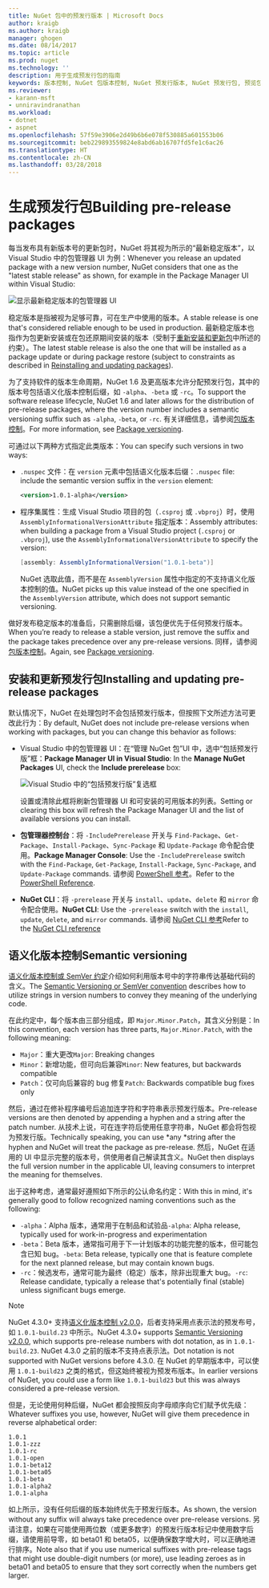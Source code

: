 ```yaml
---
title: NuGet 包中的预发行版本 | Microsoft Docs
author: kraigb
ms.author: kraigb
manager: ghogen
ms.date: 08/14/2017
ms.topic: article
ms.prod: nuget
ms.technology: ''
description: 用于生成预发行包的指南
keywords: 版本控制, NuGet 包版本控制, NuGet 预发行版本, NuGet 预发行包, 预览包版本, RC 包版本, Beta 包版本, NuGet 语义化版本控制
ms.reviewer:
- karann-msft
- unniravindranathan
ms.workload:
- dotnet
- aspnet
ms.openlocfilehash: 57f59e3906e2d49b6b6e078f530885a601553b06
ms.sourcegitcommit: beb229893559824e8abd6ab16707fd5fe1c6ac26
ms.translationtype: HT
ms.contentlocale: zh-CN
ms.lasthandoff: 03/28/2018
---
```

# <a name="building-pre-release-packages"></a><span data-ttu-id="613ba-104">生成预发行包</span><span class="sxs-lookup"><span data-stu-id="613ba-104">Building pre-release packages</span></span>

<span data-ttu-id="613ba-105">每当发布具有新版本号的更新包时，NuGet 将其视为所示的“最新稳定版本”，以 Visual Studio 中的包管理器 UI 为例：</span><span class="sxs-lookup"><span data-stu-id="613ba-105">Whenever you release an updated package with a new version number, NuGet considers that one as the "latest stable release" as shown, for example in the Package Manager UI within Visual Studio:</span></span>

![显示最新稳定版本的包管理器 UI](media/Prerelease_01-LatestStable.png)

<span data-ttu-id="613ba-107">稳定版本是指被视为足够可靠，可在生产中使用的版本。</span><span class="sxs-lookup"><span data-stu-id="613ba-107">A stable release is one that's considered reliable enough to be used in production.</span></span> <span data-ttu-id="613ba-108">最新稳定版本也指作为包更新安装或在包还原期间安装的版本（受制于[重新安装和更新包](../consume-packages/reinstalling-and-updating-packages.md)中所述的约束）。</span><span class="sxs-lookup"><span data-stu-id="613ba-108">The latest stable release is also the one that will be installed as a package update or during package restore (subject to constraints as described in [Reinstalling and updating packages](../consume-packages/reinstalling-and-updating-packages.md)).</span></span>

<span data-ttu-id="613ba-109">为了支持软件的版本生命周期，NuGet 1.6 及更高版本允许分配预发行包，其中的版本号包括语义化版本控制后缀，如 `-alpha`、`-beta` 或 `-rc`。</span><span class="sxs-lookup"><span data-stu-id="613ba-109">To support the software release lifecycle, NuGet 1.6 and later allows for the distribution of pre-release packages, where the version number includes a semantic versioning suffix such as `-alpha`, `-beta`, or `-rc`.</span></span> <span data-ttu-id="613ba-110">有关详细信息，请参阅[包版本控制](../reference/package-versioning.md#pre-release-versions)。</span><span class="sxs-lookup"><span data-stu-id="613ba-110">For more information, see [Package versioning](../reference/package-versioning.md#pre-release-versions).</span></span>

<span data-ttu-id="613ba-111">可通过以下两种方式指定此类版本：</span><span class="sxs-lookup"><span data-stu-id="613ba-111">You can specify such versions in two ways:</span></span>

- <span data-ttu-id="613ba-112">`.nuspec` 文件：在 `version` 元素中包括语义化版本后缀：</span><span class="sxs-lookup"><span data-stu-id="613ba-112">`.nuspec` file: include the semantic version suffix in the `version` element:</span></span>

    ```xml
    <version>1.0.1-alpha</version>
    ```

- <span data-ttu-id="613ba-113">程序集属性：生成 Visual Studio 项目的包（`.csproj` 或 `.vbproj`）时，使用 `AssemblyInformationalVersionAttribute` 指定版本：</span><span class="sxs-lookup"><span data-stu-id="613ba-113">Assembly attributes: when building a package from a Visual Studio project (`.csproj` or `.vbproj`), use the `AssemblyInformationalVersionAttribute` to specify the version:</span></span>

    ```cs
    [assembly: AssemblyInformationalVersion("1.0.1-beta")]
    ```

    <span data-ttu-id="613ba-114">NuGet 选取此值，而不是在 `AssemblyVersion` 属性中指定的不支持语义化版本控制的值。</span><span class="sxs-lookup"><span data-stu-id="613ba-114">NuGet picks up this value instead of the one specified in the `AssemblyVersion` attribute, which does not support semantic versioning.</span></span>

<span data-ttu-id="613ba-115">做好发布稳定版本的准备后，只需删除后缀，该包便优先于任何预发行版本。</span><span class="sxs-lookup"><span data-stu-id="613ba-115">When you’re ready to release a stable version, just remove the suffix and the package takes precedence over any pre-release versions.</span></span> <span data-ttu-id="613ba-116">同样，请参阅[包版本控制](../reference/package-versioning.md#pre-release-versions)。</span><span class="sxs-lookup"><span data-stu-id="613ba-116">Again, see [Package versioning](../reference/package-versioning.md#pre-release-versions).</span></span>

## <a name="installing-and-updating-pre-release-packages"></a><span data-ttu-id="613ba-117">安装和更新预发行包</span><span class="sxs-lookup"><span data-stu-id="613ba-117">Installing and updating pre-release packages</span></span>

<span data-ttu-id="613ba-118">默认情况下，NuGet 在处理包时不会包括预发行版本，但按照下文所述方法可更改此行为：</span><span class="sxs-lookup"><span data-stu-id="613ba-118">By default, NuGet does not include pre-release versions when working with packages, but you can change this behavior as follows:</span></span>

- <span data-ttu-id="613ba-119">Visual Studio 中的包管理器 UI：在“管理 NuGet 包”UI 中，选中“包括预发行版”框：</span><span class="sxs-lookup"><span data-stu-id="613ba-119">**Package Manager UI in Visual Studio**: In the **Manage NuGet Packages** UI, check the **Include prerelease** box:</span></span>

    ![Visual Studio 中的“包括预发行版”复选框](media/Prerelease_02-CheckPrerelease.png)

    <span data-ttu-id="613ba-121">设置或清除此框将刷新包管理器 UI 和可安装的可用版本的列表。</span><span class="sxs-lookup"><span data-stu-id="613ba-121">Setting or clearing this box will refresh the Package Manager UI and the list of available versions you can install.</span></span>

- <span data-ttu-id="613ba-122">**包管理器控制台**：将 `-IncludePrerelease` 开关与 `Find-Package`、`Get-Package`、`Install-Package`、`Sync-Package` 和 `Update-Package` 命令配合使用。</span><span class="sxs-lookup"><span data-stu-id="613ba-122">**Package Manager Console**: Use the `-IncludePrerelease` switch with the `Find-Package`, `Get-Package`, `Install-Package`, `Sync-Package`, and `Update-Package` commands.</span></span> <span data-ttu-id="613ba-123">请参阅 [PowerShell 参考](../tools/powershell-reference.md)。</span><span class="sxs-lookup"><span data-stu-id="613ba-123">Refer to the [PowerShell Reference](../tools/powershell-reference.md).</span></span>

- <span data-ttu-id="613ba-124">**NuGet CLI**：将 `-prerelease` 开关与 `install`、`update`、`delete` 和 `mirror` 命令配合使用。</span><span class="sxs-lookup"><span data-stu-id="613ba-124">**NuGet CLI**: Use the `-prerelease` switch with the `install`, `update`, `delete`, and `mirror` commands.</span></span> <span data-ttu-id="613ba-125">请参阅 [NuGet CLI 参考](../tools/nuget-exe-cli-reference.md)</span><span class="sxs-lookup"><span data-stu-id="613ba-125">Refer to the [NuGet CLI reference](../tools/nuget-exe-cli-reference.md)</span></span>

## <a name="semantic-versioning"></a><span data-ttu-id="613ba-126">语义化版本控制</span><span class="sxs-lookup"><span data-stu-id="613ba-126">Semantic versioning</span></span>

<span data-ttu-id="613ba-127">[语义化版本控制或 SemVer 约定](http://semver.org/spec/v1.0.0.html)介绍如何利用版本号中的字符串传达基础代码的含义。</span><span class="sxs-lookup"><span data-stu-id="613ba-127">The [Semantic Versioning or SemVer convention](http://semver.org/spec/v1.0.0.html) describes how to utilize strings in version numbers to convey they meaning of the underlying code.</span></span>

<span data-ttu-id="613ba-128">在此约定中，每个版本由三部分组成，即 `Major.Minor.Patch`，其含义分别是：</span><span class="sxs-lookup"><span data-stu-id="613ba-128">In this convention, each version has three parts, `Major.Minor.Patch`, with the following meaning:</span></span>

- <span data-ttu-id="613ba-129">`Major`：重大更改</span><span class="sxs-lookup"><span data-stu-id="613ba-129">`Major`: Breaking changes</span></span>
- <span data-ttu-id="613ba-130">`Minor`：新增功能，但可向后兼容</span><span class="sxs-lookup"><span data-stu-id="613ba-130">`Minor`: New features, but backwards compatible</span></span>
- <span data-ttu-id="613ba-131">`Patch`：仅可向后兼容的 bug 修复</span><span class="sxs-lookup"><span data-stu-id="613ba-131">`Patch`: Backwards compatible bug fixes only</span></span>

<span data-ttu-id="613ba-132">然后，通过在修补程序编号后追加连字符和字符串表示预发行版本。</span><span class="sxs-lookup"><span data-stu-id="613ba-132">Pre-release versions are then denoted by appending a hyphen and a string after the patch number.</span></span> <span data-ttu-id="613ba-133">从技术上说，可在连字符后使用任意字符串，NuGet 都会将包视为预发行版。</span><span class="sxs-lookup"><span data-stu-id="613ba-133">Technically speaking, you can use *any *string after the hyphen and NuGet will treat the package as pre-release.</span></span> <span data-ttu-id="613ba-134">然后，NuGet 在适用的 UI 中显示完整的版本号，供使用者自己解读其含义。</span><span class="sxs-lookup"><span data-stu-id="613ba-134">NuGet then displays the full version number in the applicable UI, leaving consumers to interpret the meaning for themselves.</span></span>

<span data-ttu-id="613ba-135">出于这种考虑，通常最好遵照如下所示的公认命名约定：</span><span class="sxs-lookup"><span data-stu-id="613ba-135">With this in mind, it's generally good to follow recognized naming conventions such as the following:</span></span>

- <span data-ttu-id="613ba-136">`-alpha`：Alpha 版本，通常用于在制品和试验品</span><span class="sxs-lookup"><span data-stu-id="613ba-136">`-alpha`: Alpha release, typically used for work-in-progress and experimentation</span></span>
- <span data-ttu-id="613ba-137">`-beta`：Beta 版本，通常指可用于下一计划版本的功能完整的版本，但可能包含已知 bug。</span><span class="sxs-lookup"><span data-stu-id="613ba-137">`-beta`: Beta release, typically one that is feature complete for the next planned release, but may contain known bugs.</span></span>
- <span data-ttu-id="613ba-138">`-rc`：候选发布，通常可能为最终（稳定）版本，除非出现重大 bug。</span><span class="sxs-lookup"><span data-stu-id="613ba-138">`-rc`: Release candidate, typically a release that's potentially final (stable) unless significant bugs emerge.</span></span>

> [!Note]
> <span data-ttu-id="613ba-139">NuGet 4.3.0+ 支持[语义化版本控制 v2.0.0](http://semver.org/spec/v2.0.0.html)，后者支持采用点表示法的预发布号，如 `1.0.1-build.23` 中所示。</span><span class="sxs-lookup"><span data-stu-id="613ba-139">NuGet 4.3.0+ supports [Semantic Versioning v2.0.0](http://semver.org/spec/v2.0.0.html), which supports pre-release numbers with dot notation, as in `1.0.1-build.23`.</span></span> <span data-ttu-id="613ba-140">NuGet 4.3.0 之前的版本不支持点表示法。</span><span class="sxs-lookup"><span data-stu-id="613ba-140">Dot notation is not supported with NuGet versions before 4.3.0.</span></span> <span data-ttu-id="613ba-141">在 NuGet 的早期版本中，可以使用 `1.0.1-build23` 之类的格式，但这始终被视为预发布版本。</span><span class="sxs-lookup"><span data-stu-id="613ba-141">In earlier versions of NuGet, you could use a form like `1.0.1-build23` but this was always considered a pre-release version.</span></span>

<span data-ttu-id="613ba-142">但是，无论使用何种后缀，NuGet 都会按照反向字母顺序向它们赋予优先级：</span><span class="sxs-lookup"><span data-stu-id="613ba-142">Whatever suffixes you use, however, NuGet will give them precedence in reverse alphabetical order:</span></span>

    1.0.1
    1.0.1-zzz
    1.0.1-rc
    1.0.1-open
    1.0.1-beta12
    1.0.1-beta05
    1.0.1-beta
    1.0.1-alpha2
    1.0.1-alpha

<span data-ttu-id="613ba-143">如上所示，没有任何后缀的版本始终优先于预发行版本。</span><span class="sxs-lookup"><span data-stu-id="613ba-143">As shown, the version without any suffix will always take precedence over pre-release versions.</span></span> <span data-ttu-id="613ba-144">另请注意，如果在可能使用两位数（或更多数字）的预发行版本标记中使用数字后缀，请使用前导零，如 beta01 和 beta05，以便确保数字增大时，可以正确地进行排序。</span><span class="sxs-lookup"><span data-stu-id="613ba-144">Note also that if you use numerical suffixes with pre-release tags that might use double-digit numbers (or more), use leading zeroes as in beta01 and beta05 to ensure that they sort correctly when the numbers get larger.</span></span>
